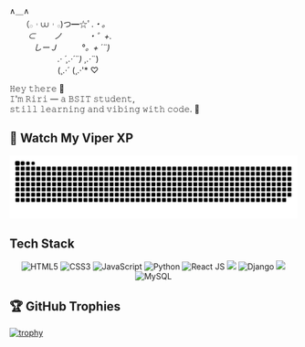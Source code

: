 ⠀⠀   
⠀⠀  
       ∧＿∧  
　　（𓂂︲⩊︲𓂂)つ━☆ﾟ.*・。  
　　 ⊂　　 ノ 　　　・゜+.  
　　　しーＪ　　　°。+ *´¨)  
　　　　　　.· ´¸.·*´¨) ¸.·*¨)  
　　　　　　(¸.·´ (¸.·'* ♡  


𝙷𝚎𝚢 𝚝𝚑𝚎𝚛𝚎 👋  
𝙸'𝚖 𝚁𝚒𝚛𝚒 — 𝚊 𝙱𝚂𝙸𝚃 𝚜𝚝𝚞𝚍𝚎𝚗𝚝,  
𝚜𝚝𝚒𝚕𝚕 𝚕𝚎𝚊𝚛𝚗𝚒𝚗𝚐 𝚊𝚗𝚍 𝚟𝚒𝚋𝚒𝚗𝚐 𝚠𝚒𝚝𝚑 𝚌𝚘𝚍𝚎. 🌸




## 🐍 Watch My Viper XP
![Snake dark](https://github.com/BadGalRiirii/BadGalRiirii/blob/output/github-contribution-grid-snake-dark.svg)


## Tech Stack

<div align="center">

  <!-- Languages -->
  <img src="https://cdn.jsdelivr.net/gh/devicons/devicon/icons/html5/html5-original.svg" width="45" height="45" alt="HTML5"/>
  <img src="https://cdn.jsdelivr.net/gh/devicons/devicon/icons/css3/css3-original.svg" width="45" height="45" alt="CSS3"/>
  <img src="https://cdn.jsdelivr.net/gh/devicons/devicon/icons/javascript/javascript-original.svg" width="45" height="45" alt="JavaScript"/>
  <img src="https://cdn.jsdelivr.net/gh/devicons/devicon/icons/python/python-original.svg" width="45" height="45" alt="Python"/>

  <!-- Frontend Frameworks -->
  <img src="https://cdn.jsdelivr.net/gh/devicons/devicon/icons/react/react-original.svg" width="45" height="45" alt="React JS"/>
  <img src="https://img.shields.io/badge/-ReactNative-61DAFB?style=for-the-badge&logo=react&logoColor=black" height="30"/>

  <!-- Backend & APIs -->
  <img src="https://cdn.jsdelivr.net/gh/devicons/devicon/icons/django/django-plain.svg" width="45" height="45" alt="Django"/>
  <img src="https://img.shields.io/badge/-FastAPI-009688?style=for-the-badge&logo=fastapi&logoColor=white" height="30"/>

  <!-- Database -->
  <img src="https://cdn.jsdelivr.net/gh/devicons/devicon/icons/mysql/mysql-original.svg" width="45" height="45" alt="MySQL"/>

</div>

## 🏆 GitHub Trophies

[![trophy](https://github-profile-trophy.vercel.app/?username=BadGalRiirii&theme=darkhub)](https://github.com/ryo-ma/github-profile-trophy)

